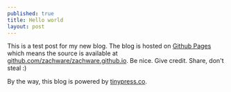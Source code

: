 ```yaml
---
published: true
title: Hello world
layout: post
---
```

This is a test post for my new blog. The blog is hosted on [Github Pages](http://pages.github.com/) which means the source is available at [github.com/zachware/zachware.github.io](http://github.com/zachware/zachware.github.io). Be nice. Give credit. Share, don't steal :)

By the way, this blog is powered by [tinypress.co](https://tinypress.co).